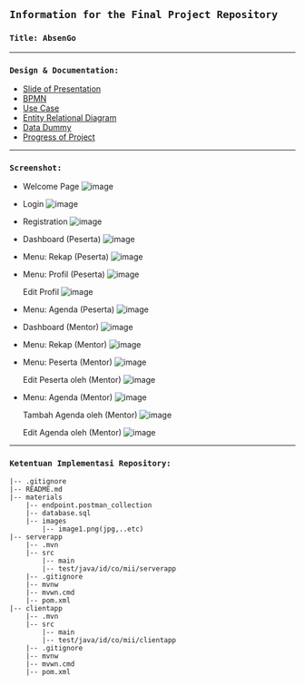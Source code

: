 
## **`Information for the Final Project Repository`**

### **`Title: AbsenGo`**

---

### **`Design & Documentation:`**

- [Slide of Presentation](https://docs.google.com/presentation/d/15HVNFGTjYR1iCSKRMPxwZwLtHt6H_FRtjJdUnICn-54/edit?usp=sharing)
- [BPMN](https://drive.google.com/file/d/1zIGKOvjZKvxrTup9D5ApulIok7iloVyd/view?usp=sharing)
- [Use Case](https://drive.google.com/file/d/1zIGKOvjZKvxrTup9D5ApulIok7iloVyd/view?usp=sharing)
- [Entity Relational Diagram](https://drive.google.com/file/d/1zIGKOvjZKvxrTup9D5ApulIok7iloVyd/view?usp=sharing)
- [Data Dummy](https://docs.google.com/spreadsheets/d/1eq7CW8oiY0SZzhbZtrlmZClvPrYGjAeC6JC4h_xBkmQ/edit?usp=sharing)
- [Progress of Project](https://docs.google.com/spreadsheets/d/1yPm0TPTa2KZ8ao2ACNzmOdjj25tqm2kBUcpEyIs6-dk/edit?usp=sharing)

---

### **`Screenshot:`**

- Welcome Page
  ![image](https://github.com/user-attachments/assets/e4e537c7-e723-4f16-b3f1-3220b5090a92)

- Login
  ![image](https://github.com/user-attachments/assets/46093a7e-45db-4664-a6e9-3e77113de363)

- Registration
  ![image](https://github.com/user-attachments/assets/d7d5e0b4-9a12-4120-9e78-5eb04769542f)

- Dashboard (Peserta)
  ![image](https://github.com/user-attachments/assets/5aa76e7d-13fe-40b2-8541-c783dde9f388)

- Menu: Rekap (Peserta)
  ![image](https://github.com/user-attachments/assets/c70ba74b-dae4-4cdc-8b86-5f4db4a4019b)

- Menu: Profil (Peserta)
  ![image](https://github.com/user-attachments/assets/dfd689c8-1a6f-43fa-8ebc-a2aaf7636e91)

  Edit Profil
  ![image](https://github.com/user-attachments/assets/ac99ffc5-07a0-427f-ba3d-80b0ee08b41a)


- Menu: Agenda (Peserta)
  ![image](https://github.com/user-attachments/assets/f04f8b02-c97b-4974-80ef-89a2b6242558)

- Dashboard (Mentor)
  ![image](https://github.com/user-attachments/assets/ef3fd413-bc60-4226-b245-baebc02816d6)

- Menu: Rekap (Mentor)
  ![image](https://github.com/user-attachments/assets/f932cb41-f55b-4ee3-b8f3-aa4e99e03408)

- Menu: Peserta (Mentor)
  ![image](https://github.com/user-attachments/assets/bbe6ea2e-67ab-4658-8ce9-bdab8afebb5e)

  Edit Peserta oleh (Mentor)
  ![image](https://github.com/user-attachments/assets/a64c2c97-2678-4467-929c-fa66fca7b038)

- Menu: Agenda (Mentor)
  ![image](https://github.com/user-attachments/assets/bfaa4991-1a0c-4a31-9ce5-9bbf4bddb114)

  Tambah Agenda oleh (Mentor)
  ![image](https://github.com/user-attachments/assets/b18250d6-39a5-4f96-b37c-a06ec2b955d7)

  Edit Agenda oleh (Mentor)
  ![image](https://github.com/user-attachments/assets/c2c7c3df-f306-420d-a9ef-09b2f0298b14)

  

---

### **`Ketentuan Implementasi Repository:`**

```
|-- .gitignore
|-- README.md
|-- materials
    |-- endpoint.postman_collection
    |-- database.sql
    |-- images
        |-- image1.png(jpg,..etc)
|-- serverapp
    |-- .mvn
    |-- src
        |-- main
        |-- test/java/id/co/mii/serverapp
    |-- .gitignore
    |-- mvnw
    |-- mvwn.cmd
    |-- pom.xml
|-- clientapp
    |-- .mvn
    |-- src
        |-- main
        |-- test/java/id/co/mii/clientapp
    |-- .gitignore
    |-- mvnw
    |-- mvwn.cmd
    |-- pom.xml
```
